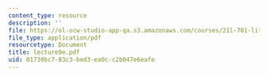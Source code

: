 ```yaml
---
content_type: resource
description: ''
file: https://ol-ocw-studio-app-qa.s3.amazonaws.com/courses/21l-701-literary-interpretation-interpreting-poetry-fall-2003/01730bc783c3bed3ea0cc2b047e6eafe_lecture9e.pdf
file_type: application/pdf
resourcetype: Document
title: lecture9e.pdf
uid: 01730bc7-83c3-bed3-ea0c-c2b047e6eafe
---
```

